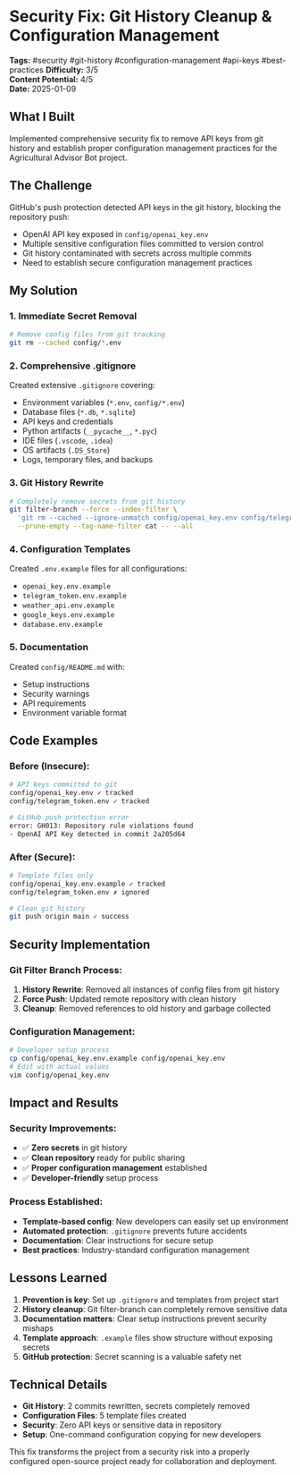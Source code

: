 # Security Fix: Git History Cleanup & Configuration Management
**Tags:** #security #git-history #configuration-management #api-keys #best-practices
**Difficulty:** 3/5  
**Content Potential:** 4/5  
**Date:** 2025-01-09

## What I Built
Implemented comprehensive security fix to remove API keys from git history and establish proper configuration management practices for the Agricultural Advisor Bot project.

## The Challenge
GitHub's push protection detected API keys in the git history, blocking the repository push:
- OpenAI API key exposed in `config/openai_key.env`
- Multiple sensitive configuration files committed to version control
- Git history contaminated with secrets across multiple commits
- Need to establish secure configuration management practices

## My Solution

### 1. **Immediate Secret Removal**
```bash
# Remove config files from git tracking
git rm --cached config/*.env
```

### 2. **Comprehensive .gitignore**
Created extensive `.gitignore` covering:
- Environment variables (`*.env`, `config/*.env`)
- Database files (`*.db`, `*.sqlite`)
- API keys and credentials
- Python artifacts (`__pycache__`, `*.pyc`)
- IDE files (`.vscode`, `.idea`)
- OS artifacts (`.DS_Store`)
- Logs, temporary files, and backups

### 3. **Git History Rewrite**
```bash
# Completely remove secrets from git history
git filter-branch --force --index-filter \
  'git rm --cached --ignore-unmatch config/openai_key.env config/telegram_token.env config/weather_api.env config/google_keys.env config/database.env' \
  --prune-empty --tag-name-filter cat -- --all
```

### 4. **Configuration Templates**
Created `.env.example` files for all configurations:
- `openai_key.env.example`
- `telegram_token.env.example`
- `weather_api.env.example`
- `google_keys.env.example`
- `database.env.example`

### 5. **Documentation**
Created `config/README.md` with:
- Setup instructions
- Security warnings
- API requirements
- Environment variable format

## Code Examples

### Before (Insecure):
```bash
# API keys committed to git
config/openai_key.env ✓ tracked
config/telegram_token.env ✓ tracked

# GitHub push protection error
error: GH013: Repository rule violations found
- OpenAI API Key detected in commit 2a205d64
```

### After (Secure):
```bash
# Template files only
config/openai_key.env.example ✓ tracked
config/telegram_token.env ✗ ignored

# Clean git history
git push origin main ✓ success
```

## Security Implementation

### **Git Filter Branch Process**:
1. **History Rewrite**: Removed all instances of config files from git history
2. **Force Push**: Updated remote repository with clean history
3. **Cleanup**: Removed references to old history and garbage collected

### **Configuration Management**:
```bash
# Developer setup process
cp config/openai_key.env.example config/openai_key.env
# Edit with actual values
vim config/openai_key.env
```

## Impact and Results

### **Security Improvements**:
- ✅ **Zero secrets** in git history
- ✅ **Clean repository** ready for public sharing
- ✅ **Proper configuration management** established
- ✅ **Developer-friendly** setup process

### **Process Established**:
- **Template-based config**: New developers can easily set up environment
- **Automated protection**: `.gitignore` prevents future accidents
- **Documentation**: Clear instructions for secure setup
- **Best practices**: Industry-standard configuration management

## Lessons Learned
1. **Prevention is key**: Set up `.gitignore` and templates from project start
2. **History cleanup**: Git filter-branch can completely remove sensitive data
3. **Documentation matters**: Clear setup instructions prevent security mishaps
4. **Template approach**: `.example` files show structure without exposing secrets
5. **GitHub protection**: Secret scanning is a valuable safety net

## Technical Details
- **Git History**: 2 commits rewritten, secrets completely removed
- **Configuration Files**: 5 template files created
- **Security**: Zero API keys or sensitive data in repository
- **Setup**: One-command configuration copying for new developers

This fix transforms the project from a security risk into a properly configured open-source project ready for collaboration and deployment. 